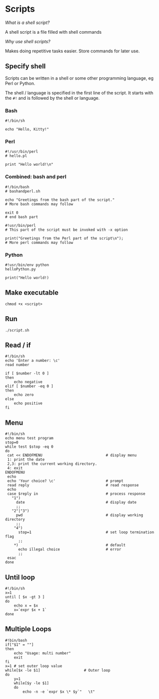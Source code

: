 # Scripts
*What is a shell script?*

A shell script is a file filled with shell commands

*Why use shell scripts?*

Makes doing repetitive tasks easier. Store commands for later use.

## Specify shell
Scripts can be written in a shell or some other programming language, eg Perl or Python.

The shell / language is specified in the first line of the script. It starts with the `#!` and is followed by the shell or language.

### Bash
```
#!/bin/sh

echo "Hello, Kitty!"
```

### Perl
```
#!/usr/bin/perl
# hello.pl

print "Hello world!\n"
```

### Combined: bash and perl
```
#!/bin/bash
# bashandperl.sh

echo "Greetings from the bash part of the script."
# More bash commands may follow

exit 0
# end bash part

#!usr/bin/perl
# This part of the script must be invoked with -x option

print("Greetings from the Perl part of the script\n");
# More perl commands may follow
```

### Python
```
#!usr/bin/env python
helloPython.py

print("Hello world!)
```

## Make executable
`chmod +x <script>`

## Run
`./script.sh`

## Read / if
```
#!/bin/sh
echo 'Enter a number: \c'
read number

if [ $number -lt 0 ]
then
    echo negative
elif [ $number -eq 0 ]
then
    echo zero
else
    echo positive
fi
```

## Menu
```
#!/bin/sh
echo menu test program
stop=0
while test $stop -eq 0
do
 cat << ENDOFMENU                             # display menu
 1: print the date
 2,3: print the current working directory.
 4: exit
ENDOFMENU
 echo
 echo 'Your choice? \c'                       # prompt
 read reply                                   # read response
 echo
 case $reply in                               # process response
   "1")
     date                                     # display date
     ;;
   "2"|"3")
     pwd                                      # display working directory
     ;;
    "4")
      stop=1                                  # set loop termination flag
      ;;
    *)                                        # default
      echo illegal choice                     # error
      ;;
 esac
done
```

## Until loop
```
#!/bin/sh
x=1
until [ $x -gt 3 ]
do
    echo x = $x
    x=`expr $x + 1`
done
```

## Multiple Loops
```
#!bin/bash
if["$1" = ""]
then
    echo "Usage: multi number"
    exit
fi
x=1 # set outer loop value
while[$x -le $1]                    # Outer loop
do
    y=1
    while[$y -le $1]
    do
        echo -n -e `expr $x \* $y`"   \t"